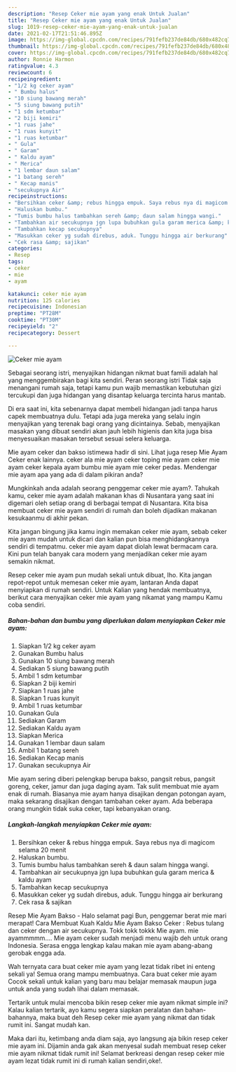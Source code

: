 ```yaml
---
description: "Resep Ceker mie ayam yang enak Untuk Jualan"
title: "Resep Ceker mie ayam yang enak Untuk Jualan"
slug: 1019-resep-ceker-mie-ayam-yang-enak-untuk-jualan
date: 2021-02-17T21:51:46.895Z
image: https://img-global.cpcdn.com/recipes/791fefb237de84db/680x482cq70/ceker-mie-ayam-foto-resep-utama.jpg
thumbnail: https://img-global.cpcdn.com/recipes/791fefb237de84db/680x482cq70/ceker-mie-ayam-foto-resep-utama.jpg
cover: https://img-global.cpcdn.com/recipes/791fefb237de84db/680x482cq70/ceker-mie-ayam-foto-resep-utama.jpg
author: Ronnie Harmon
ratingvalue: 4.3
reviewcount: 6
recipeingredient:
- "1/2 kg ceker ayam"
- " Bumbu halus"
- "10 siung bawang merah"
- "5 siung bawang putih"
- "1 sdm ketumbar"
- "2 biji kemiri"
- "1 ruas jahe"
- "1 ruas kunyit"
- "1 ruas ketumbar"
- " Gula"
- " Garam"
- " Kaldu ayam"
- " Merica"
- "1 lembar daun salam"
- "1 batang sereh"
- " Kecap manis"
- "secukupnya Air"
recipeinstructions:
- "Bersihkan ceker &amp; rebus hingga empuk. Saya rebus nya di magicom selama 20 menit"
- "Haluskan bumbu."
- "Tumis bumbu halus tambahkan sereh &amp; daun salam hingga wangi."
- "Tambahkan air secukupnya jgn lupa bubuhkan gula garam merica &amp; kaldu ayam"
- "Tambahkan kecap secukupnya"
- "Masukkan ceker yg sudah direbus, aduk. Tunggu hingga air berkurang"
- "Cek rasa &amp; sajikan"
categories:
- Resep
tags:
- ceker
- mie
- ayam

katakunci: ceker mie ayam 
nutrition: 125 calories
recipecuisine: Indonesian
preptime: "PT28M"
cooktime: "PT30M"
recipeyield: "2"
recipecategory: Dessert

---
```



![Ceker mie ayam](https://img-global.cpcdn.com/recipes/791fefb237de84db/680x482cq70/ceker-mie-ayam-foto-resep-utama.jpg)

Sebagai seorang istri, menyajikan hidangan nikmat buat famili adalah hal yang menggembirakan bagi kita sendiri. Peran seorang istri Tidak saja menangani rumah saja, tetapi kamu pun wajib memastikan kebutuhan gizi tercukupi dan juga hidangan yang disantap keluarga tercinta harus mantab.

Di era  saat ini, kita sebenarnya dapat membeli hidangan jadi tanpa harus capek membuatnya dulu. Tetapi ada juga mereka yang selalu ingin menyajikan yang terenak bagi orang yang dicintainya. Sebab, menyajikan masakan yang dibuat sendiri akan jauh lebih higienis dan kita juga bisa menyesuaikan masakan tersebut sesuai selera keluarga. 

Mie ayam ceker dan bakso istimewa hadir di sini. Lihat juga resep Mie Ayam Ceker enak lainnya. ceker ala mie ayam ceker toping mie ayam ceker mie ayam ceker kepala ayam bumbu mie ayam mie ceker pedas. Mendengar mie ayam apa yang ada di dalam pikiran anda?

Mungkinkah anda adalah seorang penggemar ceker mie ayam?. Tahukah kamu, ceker mie ayam adalah makanan khas di Nusantara yang saat ini digemari oleh setiap orang di berbagai tempat di Nusantara. Kita bisa membuat ceker mie ayam sendiri di rumah dan boleh dijadikan makanan kesukaanmu di akhir pekan.

Kita jangan bingung jika kamu ingin memakan ceker mie ayam, sebab ceker mie ayam mudah untuk dicari dan kalian pun bisa menghidangkannya sendiri di tempatmu. ceker mie ayam dapat diolah lewat bermacam cara. Kini pun telah banyak cara modern yang menjadikan ceker mie ayam semakin nikmat.

Resep ceker mie ayam pun mudah sekali untuk dibuat, lho. Kita jangan repot-repot untuk memesan ceker mie ayam, lantaran Anda dapat menyiapkan di rumah sendiri. Untuk Kalian yang hendak membuatnya, berikut cara menyajikan ceker mie ayam yang nikamat yang mampu Kamu coba sendiri.

<!--inarticleads1-->

##### Bahan-bahan dan bumbu yang diperlukan dalam menyiapkan Ceker mie ayam:

1. Siapkan 1/2 kg ceker ayam
1. Gunakan  Bumbu halus
1. Gunakan 10 siung bawang merah
1. Sediakan 5 siung bawang putih
1. Ambil 1 sdm ketumbar
1. Siapkan 2 biji kemiri
1. Siapkan 1 ruas jahe
1. Siapkan 1 ruas kunyit
1. Ambil 1 ruas ketumbar
1. Gunakan  Gula
1. Sediakan  Garam
1. Sediakan  Kaldu ayam
1. Siapkan  Merica
1. Gunakan 1 lembar daun salam
1. Ambil 1 batang sereh
1. Sediakan  Kecap manis
1. Gunakan secukupnya Air


Mie ayam sering diberi pelengkap berupa bakso, pangsit rebus, pangsit goreng, ceker, jamur dan juga daging ayam. Tak sulit membuat mie ayam enak di rumah. Biasanya mie ayam hanya disajikan dengan potongan ayam, maka sekarang disajikan dengan tambahan ceker ayam. Ada beberapa orang mungkin tidak suka ceker, tapi kebanyakan orang. 

<!--inarticleads2-->

##### Langkah-langkah menyiapkan Ceker mie ayam:

1. Bersihkan ceker &amp; rebus hingga empuk. Saya rebus nya di magicom selama 20 menit
1. Haluskan bumbu.
1. Tumis bumbu halus tambahkan sereh &amp; daun salam hingga wangi.
1. Tambahkan air secukupnya jgn lupa bubuhkan gula garam merica &amp; kaldu ayam
1. Tambahkan kecap secukupnya
1. Masukkan ceker yg sudah direbus, aduk. Tunggu hingga air berkurang
1. Cek rasa &amp; sajikan


Resep Mie Ayam Bakso - Halo selamat pagi Bun, penggemar berat mie mari merapat! Cara Membuat Kuah Kaldu Mie Ayam Bakso Ceker : Rebus tulang dan ceker dengan air secukupnya. Tokk tokk tokkk Mie ayam. mie ayammmmm…. Mie ayam ceker sudah menjadi menu wajib deh untuk orang Indonesia. Serasa engga lengkap kalau makan mie ayam abang-abang gerobak engga ada. 

Wah ternyata cara buat ceker mie ayam yang lezat tidak ribet ini enteng sekali ya! Semua orang mampu membuatnya. Cara buat ceker mie ayam Cocok sekali untuk kalian yang baru mau belajar memasak maupun juga untuk anda yang sudah lihai dalam memasak.

Tertarik untuk mulai mencoba bikin resep ceker mie ayam nikmat simple ini? Kalau kalian tertarik, ayo kamu segera siapkan peralatan dan bahan-bahannya, maka buat deh Resep ceker mie ayam yang nikmat dan tidak rumit ini. Sangat mudah kan. 

Maka dari itu, ketimbang anda diam saja, ayo langsung aja bikin resep ceker mie ayam ini. Dijamin anda gak akan menyesal sudah membuat resep ceker mie ayam nikmat tidak rumit ini! Selamat berkreasi dengan resep ceker mie ayam lezat tidak rumit ini di rumah kalian sendiri,oke!.

